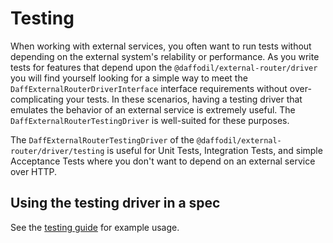 # Testing

When working with external services, you often want to run tests without depending on the external system's relability or performance. As you write tests for features that depend upon the `@daffodil/external-router/driver` you will find yourself looking for a simple way to meet the `DaffExternalRouterDriverInterface` interface requirements without over-complicating your tests. In these scenarios, having a testing driver that emulates the behavior of an external service is extremely useful. The `DaffExternalRouterTestingDriver` is well-suited for these purposes.

The `DaffExternalRouterTestingDriver` of the `@daffodil/external-router/driver/testing` is useful for Unit Tests, Integration Tests, and simple Acceptance Tests where you don't want to depend on an external service over HTTP.

## Using the testing driver in a spec

See the [testing guide](../testing.md) for example usage.

